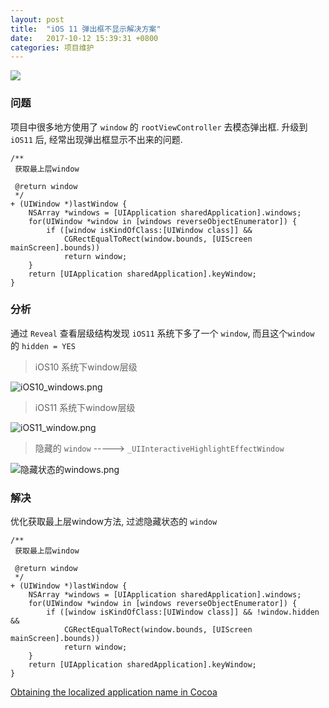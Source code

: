 ```yaml
---
layout: post
title:  "iOS 11 弹出框不显示解决方案"
date:   2017-10-12 15:39:31 +0800
categories: 项目维护
---
```

![](http://upload-images.jianshu.io/upload_images/3538284-443f7fbeb58b4ce4.png?imageMogr2/auto-orient/strip%7CimageView2/2/w/1240)


### 问题
项目中很多地方使用了 `window` 的 `rootViewController` 去模态弹出框.
升级到 `iOS11` 后, 经常出现弹出框显示不出来的问题.

```
/**
 获取最上层window

 @return window
 */
+ (UIWindow *)lastWindow {
    NSArray *windows = [UIApplication sharedApplication].windows;
    for(UIWindow *window in [windows reverseObjectEnumerator]) {
        if ([window isKindOfClass:[UIWindow class]] &&
            CGRectEqualToRect(window.bounds, [UIScreen mainScreen].bounds))
            return window;
    }
    return [UIApplication sharedApplication].keyWindow;
}

```

### 分析
通过 `Reveal` 查看层级结构发现 `iOS11` 系统下多了一个 `window`, 而且这个`window` 的  `hidden = YES`

> iOS10 系统下window层级

![iOS10_windows.png](http://upload-images.jianshu.io/upload_images/3538284-692919e2b005a07d.png?imageMogr2/auto-orient/strip%7CimageView2/2/w/1240)

> iOS11 系统下window层级

![iOS11_window.png](http://upload-images.jianshu.io/upload_images/3538284-da20b4f019d79589.png?imageMogr2/auto-orient/strip%7CimageView2/2/w/1240)

>  隐藏的 `window`  -----> `_UIInteractiveHighlightEffectWindow`

![隐藏状态的windows.png](http://upload-images.jianshu.io/upload_images/3538284-ad4a770da7e87231.png?imageMogr2/auto-orient/strip%7CimageView2/2/w/1240)

### 解决
优化获取最上层window方法, 过滤隐藏状态的 `window`

```
/**
 获取最上层window

 @return window
 */
+ (UIWindow *)lastWindow {
    NSArray *windows = [UIApplication sharedApplication].windows;
    for(UIWindow *window in [windows reverseObjectEnumerator]) {
        if ([window isKindOfClass:[UIWindow class]] && !window.hidden &&
            CGRectEqualToRect(window.bounds, [UIScreen mainScreen].bounds))
            return window;
    }
    return [UIApplication sharedApplication].keyWindow;
}
```

[Obtaining the localized application name in Cocoa](https://developer.apple.com/library/content/qa/qa1544/_index.html)

[jekyll-docs]: https://jekyllrb.com/docs/home
[jekyll-gh]:   https://github.com/jekyll/jekyll
[jekyll-talk]: https://talk.jekyllrb.com/


